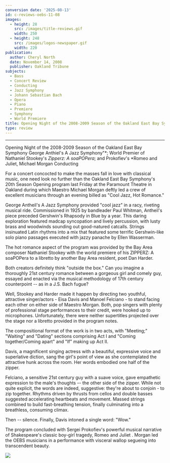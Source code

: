 ```yaml
---
conversion date: '2025-08-13'
id: c-reviews-oebs-11-08
images:
  - height: 28
    src: /images/title-reviews.gif
    width: 250
  - height: 248
    src: /images/logos-newspaper.gif
    width: 220
publication:
  author: Cheryl North
  date: November 14, 2008
  publisher: Oakland Tribune
subjects:
  - Bass
  - Concert Review
  - Conducting
  - Jazz Symphony
  - Johann Sebastian Bach
  - Opera
  - Piano
  - Premiere
  - Symphony
  - World Premiere
title: Opening Night of the 2008-2009 Season of the Oakland East Bay Symphony
type: review
---
```


---

Opening Night of the 2008-2009 Season of the Oakland East Bay Symphony
George Anthiel's A Jazz Symphony"*;
World Premier of Nathaniel Stookey's *Zipperz: A soaPOPera*; and
Prokofiev's *Romeo and Juliet, Michael Morgan Conducting

For a concert concocted to make the masses fall in love with classical music, one need look no further than the Oakland East Bay Symphony's 20th Season Opening program last Friday at the Paramount Theatre in Oakland during which Maestro Michael Morgan deftly led a crew of excellent musicians through an evening billed as "Cool Jazz, Hot Romance."

George Antheil's  A Jazz Symphony  provided "cool jazz" in a racy, riveting musical ride. Commissioned in 1925 by bandleader Paul Whitman, Antheil's piece preceded Gershwin's  Rhapsody in Blue  by a year. This daring exploration featured madcap syncopation and lively percussion, with lusty brass and woodwinds sounding out good-natured catcalls. Strings insinuated Latin rhythms into a mix that featured some terrific Gershwin-like solo piano passages executed with jazzy panache by Ellen Wasserman.

The hot romance aspect of the program was provided by the Bay Area composer Nathaniel Stookey with the world premiere of his  ZIPPERZ: A soaPOPera  to a libretto by another Bay Area resident, poet Dan Harder.

Both creators definitely think "outside the box." Can you imagine a thoroughly 21st century romance between a gorgeous girl and comely guy, essayed and enacted via the musical methodology of 17th century counterpoint -- as in a J.S. Bach fugue?

Well, Stookey and Harder made it happen by directing two youthful, attractive singer/actors - Eisa Davis and Manoel Felciano - to stand facing each other on either side of Maestro Morgan. Both, pop singers with plenty of professional stage performances to their credit, were hooked up to microphones. Unfortunately, there were neither supertitles projected over the stage nor a libretto provided in the program notes.

The compositional format of the work is in two acts, with "Meeting;" "Waiting" and "Dating" sections comprising Act I and "Coming together/Coming apart" and "If" making up Act II.

Davis, a magnificent singing actress with a beautiful, expressive voice and superlative diction, sang the girl's point of view as she contemplated the attractive hunk across the room. Her words embodied one half of the zipper.

Felciano, a sensitive 21st century guy with a suave voice, gave empathetic expression to the male's thoughts -- the other side of the zipper. While not quite explicit, the words are indeed, suggestive: they're about to conjoin - to zip together. Rhythms driven by thrusts from cellos and double basses suggested accelerating heartbeats and movement. Massed strings combined to build fast-breathing tension, finally culminating into a breathless, consuming climax.

Then -- silence. Finally, Davis intoned a single word: "Wow."

The program concluded with Sergei Prokofiev's powerful musical narrative of Shakespeare's classic boy-girl tragedy,  Romeo and Juliet . Morgan led the OEBS musicians in a performance with visceral wallop segueing into transcendent beauty.

![](/images/logos-newspaper.gif)

